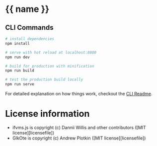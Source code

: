 # {{ name }}

## CLI Commands

``` bash
# install dependencies
npm install

# serve with hot reload at localhost:8080
npm run dev

# build for production with minification
npm run build

# test the production build locally
npm run serve
```

For detailed explanation on how things work, checkout the [CLI Readme](https://github.com/developit/preact-cli/blob/master/README.md).

# License information
- ifvms.js is copyright (c) Dannii Willis and other contributors ([MIT license][licensefile])
- GlkOte is copyright (c) Andrew Plotkin ([MIT license][licensefile])